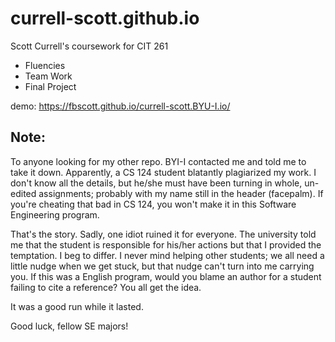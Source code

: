 # currell-scott.github.io

Scott Currell's coursework for CIT 261

* Fluencies
* Team Work
* Final Project

demo: https://fbscott.github.io/currell-scott.BYU-I.io/

## Note:

To anyone looking for my other repo. BYI-I contacted me and told me to take it down. Apparently, a CS 124 student blatantly plagiarized my work. I don't know all the details, but he/she must have been turning in whole, un-edited assignments; probably with my name still in the header (facepalm). If you're cheating that bad in CS 124, you won't make it in this Software Engineering program.

That's the story. Sadly, one idiot ruined it for everyone. The university told me that the student is responsible for his/her actions but that I provided the temptation. I beg to differ. I never mind helping other students; we all need a little nudge when we get stuck, but that nudge can't turn into me carrying you. If this was a English program, would you blame an author for a student failing to cite a reference? You all get the idea.

It was a good run while it lasted.

Good luck, fellow SE majors!
